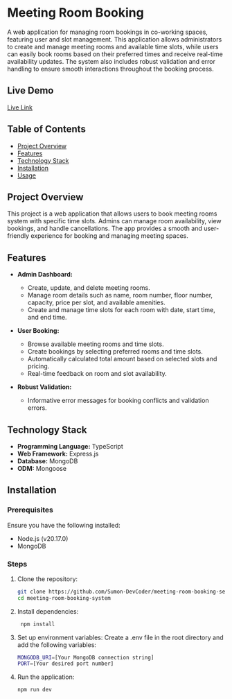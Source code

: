 # **Meeting Room Booking**

A web application for managing room bookings in co-working spaces, featuring user and slot management. This application allows administrators to create and manage meeting rooms and available time slots, while users can easily book rooms based on their preferred times and receive real-time availability updates. The system also includes robust validation and error handling to ensure smooth interactions throughout the booking process.

## **Live Demo**

[Live Link](https://meeting-room-booking-server-zeta.vercel.app/)

## **Table of Contents**

- [Project Overview](#project-overview)
- [Features](#features)
- [Technology Stack](#technology-stack)
- [Installation](#installation)
- [Usage](#usage)

## **Project Overview**

This project is a web application that allows users to book meeting rooms system with specific time slots. Admins can manage room availability, view bookings, and handle cancellations. The app provides a smooth and user-friendly experience for booking and managing meeting spaces.

## **Features**

- **Admin Dashboard:**

  - Create, update, and delete meeting rooms.
  - Manage room details such as name, room number, floor number, capacity, price per slot, and available amenities.
  - Create and manage time slots for each room with date, start time, and end time.

- **User Booking:**

  - Browse available meeting rooms and time slots.
  - Create bookings by selecting preferred rooms and time slots.
  - Automatically calculated total amount based on selected slots and pricing.
  - Real-time feedback on room and slot availability.

- **Robust Validation:**
  - Informative error messages for booking conflicts and validation errors.

## Technology Stack

- **Programming Language:** TypeScript
- **Web Framework:** Express.js
- **Database:** MongoDB
- **ODM:** Mongoose

## **Installation**

### **Prerequisites**

Ensure you have the following installed:

- Node.js (v20.17.0)
- MongoDB

### **Steps**

1. Clone the repository:

   ```bash
   git clone https://github.com/Sumon-DevCoder/meeting-room-booking-server.git
   cd meeting-room-booking-system

   ```

2. Install dependencies:

   ```bash
    npm install

   ```

3. Set up environment variables: Create a .env file in the root directory and add the following variables:

   ```bash
   MONGODB_URI=[Your MongoDB connection string]
   PORT=[Your desired port number]

   ```

4. Run the application:

   ```bash
   npm run dev
   ```
